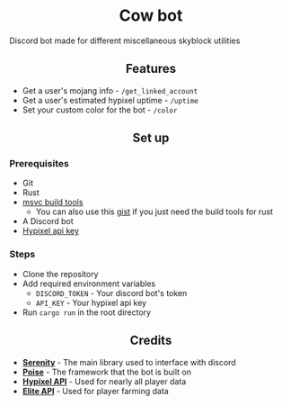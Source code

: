 <h1 align="center">
Cow bot
</h1>

Discord bot made for different miscellaneous skyblock utilities

<h2 align="center">
Features
</h2>

- Get a user's mojang info - `/get_linked_account`
- Get a user's estimated hypixel uptime - `/uptime`
- Set your custom color for the bot - `/color`

<h2 align="center">
Set up
</h2>

### Prerequisites
- Git
- Rust
- [msvc build tools](https://visualstudio.microsoft.com/downloads/?q=build+tools)
  - You can also use this [gist](https://gist.github.com/mmozeiko/7f3162ec2988e81e56d5c4e22cde9977) if you just need the build tools for rust
- A Discord bot
- [Hypixel api key](https://developer.hypixel.net/)

### Steps
- Clone the repository
- Add required environment variables
  - `DISCORD_TOKEN` - Your discord bot's token
  - `API_KEY` - Your hypixel api key
- Run `cargo run` in the root directory

<h2 align="center">
Credits
</h2>

- **[Serenity](https://github.com/serenity-rs/serenity/)** - The main library used to interface with discord
- **[Poise](https://github.com/serenity-rs/poise)** - The framework that the bot is built on
- **[Hypixel API](https://api.hypixel.net/)** - Used for nearly all player data
- **[Elite API](https://api.elitebot.dev/)** - Used for player farming data
